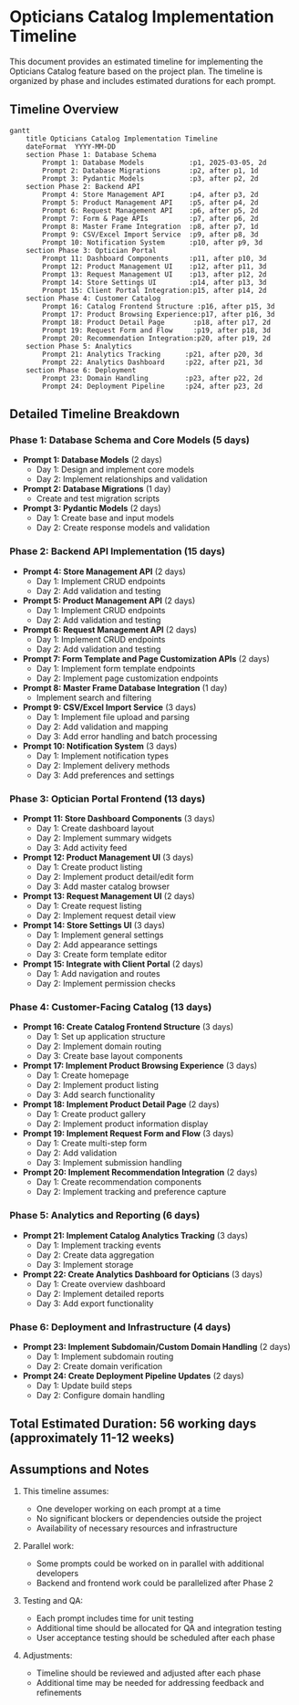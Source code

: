 # Opticians Catalog Implementation Timeline

This document provides an estimated timeline for implementing the Opticians Catalog feature based on the project plan. The timeline is organized by phase and includes estimated durations for each prompt.

## Timeline Overview

```mermaid
gantt
    title Opticians Catalog Implementation Timeline
    dateFormat  YYYY-MM-DD
    section Phase 1: Database Schema
        Prompt 1: Database Models           :p1, 2025-03-05, 2d
        Prompt 2: Database Migrations       :p2, after p1, 1d
        Prompt 3: Pydantic Models           :p3, after p2, 2d
    section Phase 2: Backend API
        Prompt 4: Store Management API      :p4, after p3, 2d
        Prompt 5: Product Management API    :p5, after p4, 2d
        Prompt 6: Request Management API    :p6, after p5, 2d
        Prompt 7: Form & Page APIs          :p7, after p6, 2d
        Prompt 8: Master Frame Integration  :p8, after p7, 1d
        Prompt 9: CSV/Excel Import Service  :p9, after p8, 3d
        Prompt 10: Notification System      :p10, after p9, 3d
    section Phase 3: Optician Portal
        Prompt 11: Dashboard Components     :p11, after p10, 3d
        Prompt 12: Product Management UI    :p12, after p11, 3d
        Prompt 13: Request Management UI    :p13, after p12, 2d
        Prompt 14: Store Settings UI        :p14, after p13, 3d
        Prompt 15: Client Portal Integration:p15, after p14, 2d
    section Phase 4: Customer Catalog
        Prompt 16: Catalog Frontend Structure :p16, after p15, 3d
        Prompt 17: Product Browsing Experience:p17, after p16, 3d
        Prompt 18: Product Detail Page       :p18, after p17, 2d
        Prompt 19: Request Form and Flow     :p19, after p18, 3d
        Prompt 20: Recommendation Integration:p20, after p19, 2d
    section Phase 5: Analytics
        Prompt 21: Analytics Tracking      :p21, after p20, 3d
        Prompt 22: Analytics Dashboard     :p22, after p21, 3d
    section Phase 6: Deployment
        Prompt 23: Domain Handling         :p23, after p22, 2d
        Prompt 24: Deployment Pipeline     :p24, after p23, 2d
```

## Detailed Timeline Breakdown

### Phase 1: Database Schema and Core Models (5 days)
- **Prompt 1: Database Models** (2 days)
  - Day 1: Design and implement core models
  - Day 2: Implement relationships and validation
- **Prompt 2: Database Migrations** (1 day)
  - Create and test migration scripts
- **Prompt 3: Pydantic Models** (2 days)
  - Day 1: Create base and input models
  - Day 2: Create response models and validation

### Phase 2: Backend API Implementation (15 days)
- **Prompt 4: Store Management API** (2 days)
  - Day 1: Implement CRUD endpoints
  - Day 2: Add validation and testing
- **Prompt 5: Product Management API** (2 days)
  - Day 1: Implement CRUD endpoints
  - Day 2: Add validation and testing
- **Prompt 6: Request Management API** (2 days)
  - Day 1: Implement CRUD endpoints
  - Day 2: Add validation and testing
- **Prompt 7: Form Template and Page Customization APIs** (2 days)
  - Day 1: Implement form template endpoints
  - Day 2: Implement page customization endpoints
- **Prompt 8: Master Frame Database Integration** (1 day)
  - Implement search and filtering
- **Prompt 9: CSV/Excel Import Service** (3 days)
  - Day 1: Implement file upload and parsing
  - Day 2: Add validation and mapping
  - Day 3: Add error handling and batch processing
- **Prompt 10: Notification System** (3 days)
  - Day 1: Implement notification types
  - Day 2: Implement delivery methods
  - Day 3: Add preferences and settings

### Phase 3: Optician Portal Frontend (13 days)
- **Prompt 11: Store Dashboard Components** (3 days)
  - Day 1: Create dashboard layout
  - Day 2: Implement summary widgets
  - Day 3: Add activity feed
- **Prompt 12: Product Management UI** (3 days)
  - Day 1: Create product listing
  - Day 2: Implement product detail/edit form
  - Day 3: Add master catalog browser
- **Prompt 13: Request Management UI** (2 days)
  - Day 1: Create request listing
  - Day 2: Implement request detail view
- **Prompt 14: Store Settings UI** (3 days)
  - Day 1: Implement general settings
  - Day 2: Add appearance settings
  - Day 3: Create form template editor
- **Prompt 15: Integrate with Client Portal** (2 days)
  - Day 1: Add navigation and routes
  - Day 2: Implement permission checks

### Phase 4: Customer-Facing Catalog (13 days)
- **Prompt 16: Create Catalog Frontend Structure** (3 days)
  - Day 1: Set up application structure
  - Day 2: Implement domain routing
  - Day 3: Create base layout components
- **Prompt 17: Implement Product Browsing Experience** (3 days)
  - Day 1: Create homepage
  - Day 2: Implement product listing
  - Day 3: Add search functionality
- **Prompt 18: Implement Product Detail Page** (2 days)
  - Day 1: Create product gallery
  - Day 2: Implement product information display
- **Prompt 19: Implement Request Form and Flow** (3 days)
  - Day 1: Create multi-step form
  - Day 2: Add validation
  - Day 3: Implement submission handling
- **Prompt 20: Implement Recommendation Integration** (2 days)
  - Day 1: Create recommendation components
  - Day 2: Implement tracking and preference capture

### Phase 5: Analytics and Reporting (6 days)
- **Prompt 21: Implement Catalog Analytics Tracking** (3 days)
  - Day 1: Implement tracking events
  - Day 2: Create data aggregation
  - Day 3: Implement storage
- **Prompt 22: Create Analytics Dashboard for Opticians** (3 days)
  - Day 1: Create overview dashboard
  - Day 2: Implement detailed reports
  - Day 3: Add export functionality

### Phase 6: Deployment and Infrastructure (4 days)
- **Prompt 23: Implement Subdomain/Custom Domain Handling** (2 days)
  - Day 1: Implement subdomain routing
  - Day 2: Create domain verification
- **Prompt 24: Create Deployment Pipeline Updates** (2 days)
  - Day 1: Update build steps
  - Day 2: Configure domain handling

## Total Estimated Duration: 56 working days (approximately 11-12 weeks)

## Assumptions and Notes

1. This timeline assumes:
   - One developer working on each prompt at a time
   - No significant blockers or dependencies outside the project
   - Availability of necessary resources and infrastructure

2. Parallel work:
   - Some prompts could be worked on in parallel with additional developers
   - Backend and frontend work could be parallelized after Phase 2

3. Testing and QA:
   - Each prompt includes time for unit testing
   - Additional time should be allocated for QA and integration testing
   - User acceptance testing should be scheduled after each phase

4. Adjustments:
   - Timeline should be reviewed and adjusted after each phase
   - Additional time may be needed for addressing feedback and refinements

